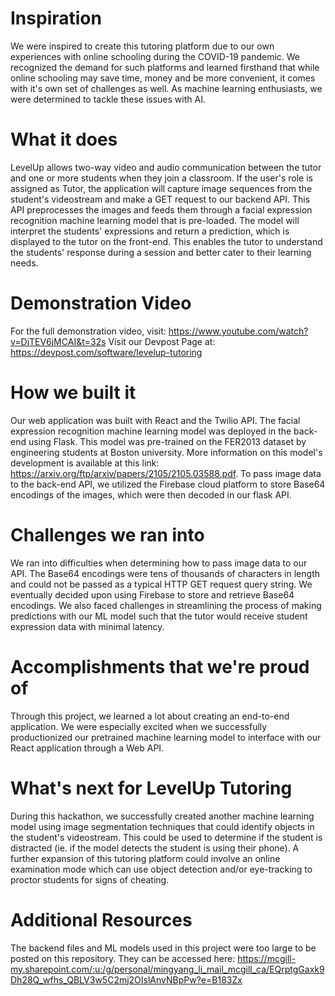 # Inspiration
We were inspired to create this tutoring platform due to our own experiences with online schooling during the COVID-19 pandemic. We recognized the demand for such platforms and learned firsthand that while online schooling may save time, money and be more convenient, it comes with it's own set of challenges as well. As machine learning enthusiasts, we were determined to tackle these issues with AI.

# What it does
LevelUp allows two-way video and audio communication between the tutor and one or more students when they join a classroom. If the user's role is assigned as Tutor, the application will capture image sequences from the student's videostream and make a GET request to our backend API. This API preprocesses the images and feeds them through a facial expression recognition machine learning model that is pre-loaded. The model will interpret the students' expressions and return a prediction, which is displayed to the tutor on the front-end. This enables the tutor to understand the students' response during a session and better cater to their learning needs.

# Demonstration Video
For the full demonstration video, visit: https://www.youtube.com/watch?v=DjTEV6jMCAI&t=32s
Visit our Devpost Page at: https://devpost.com/software/levelup-tutoring

# How we built it
Our web application was built with React and the Twilio API. The facial expression recognition machine learning model was deployed in the back-end using Flask. This model was pre-trained on the FER2013 dataset by engineering students at Boston university. More information on this model's development is available at this link: https://arxiv.org/ftp/arxiv/papers/2105/2105.03588.pdf. To pass image data to the back-end API, we utilized the Firebase cloud platform to store Base64 encodings of the images, which were then decoded in our flask API.

# Challenges we ran into
We ran into difficulties when determining how to pass image data to our API. The Base64 encodings were tens of thousands of characters in length and could not be passed as a typical HTTP GET request query string. We eventually decided upon using Firebase to store and retrieve Base64 encodings. We also faced challenges in streamlining the process of making predictions with our ML model such that the tutor would receive student expression data with minimal latency.

# Accomplishments that we're proud of
Through this project, we learned a lot about creating an end-to-end application. We were especially excited when we successfully productionized our pretrained machine learning model to interface with our React application through a Web API.

# What's next for LevelUp Tutoring
During this hackathon, we successfully created another machine learning model using image segmentation techniques that could identify objects in the student's videostream. This could be used to determine if the student is distracted (ie. if the model detects the student is using their phone). A further expansion of this tutoring platform could involve an online examination mode which can use object detection and/or eye-tracking to proctor students for signs of cheating.

# Additional Resources
The backend files and ML models used in this project were too large to be posted on this repository. They can be accessed here: https://mcgill-my.sharepoint.com/:u:/g/personal/mingyang_li_mail_mcgill_ca/EQrptgGaxk9Dh28Q_wfhs_QBLV3w5C2mj2OIslAnvNBpPw?e=B183Zx

